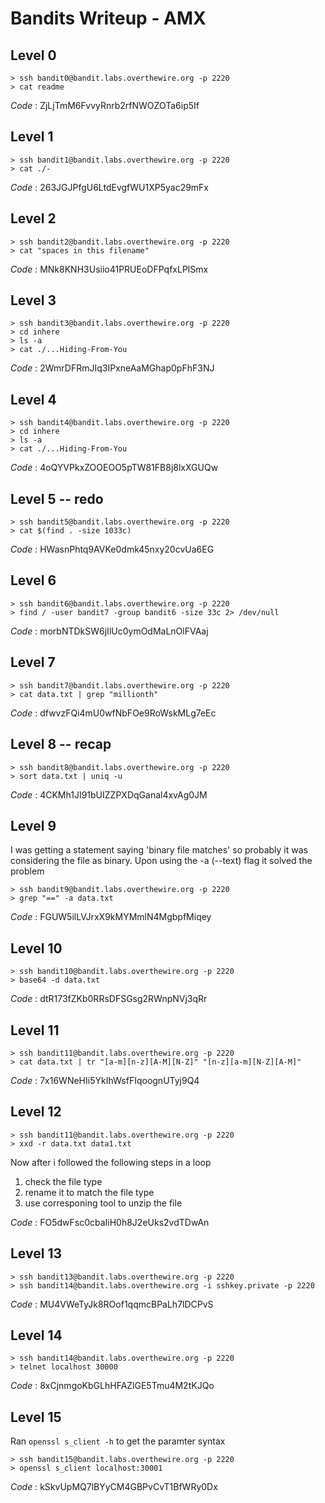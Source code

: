# Bandits Writeup - AMX

## Level 0
```
> ssh bandit0@bandit.labs.overthewire.org -p 2220
> cat readme
```

*Code* : ZjLjTmM6FvvyRnrb2rfNWOZOTa6ip5If
## Level 1
```
> ssh bandit1@bandit.labs.overthewire.org -p 2220
> cat ./-
```

*Code* : 263JGJPfgU6LtdEvgfWU1XP5yac29mFx
## Level 2
```
> ssh bandit2@bandit.labs.overthewire.org -p 2220
> cat "spaces in this filename"
```

*Code* : MNk8KNH3Usiio41PRUEoDFPqfxLPlSmx
## Level 3
```
> ssh bandit3@bandit.labs.overthewire.org -p 2220
> cd inhere
> ls -a
> cat ./...Hiding-From-You
```
*Code* : 2WmrDFRmJIq3IPxneAaMGhap0pFhF3NJ
## Level 4
```
> ssh bandit4@bandit.labs.overthewire.org -p 2220
> cd inhere
> ls -a
> cat ./...Hiding-From-You
```
*Code* : 4oQYVPkxZOOEOO5pTW81FB8j8lxXGUQw
## Level 5 -- redo
```
> ssh bandit5@bandit.labs.overthewire.org -p 2220
> cat $(find . -size 1033c)
```
*Code* : HWasnPhtq9AVKe0dmk45nxy20cvUa6EG
## Level 6
```
> ssh bandit6@bandit.labs.overthewire.org -p 2220
> find / -user bandit7 -group bandit6 -size 33c 2> /dev/null
```
*Code* : morbNTDkSW6jIlUc0ymOdMaLnOlFVAaj
## Level 7
```
> ssh bandit7@bandit.labs.overthewire.org -p 2220
> cat data.txt | grep "millionth"
```
*Code* : dfwvzFQi4mU0wfNbFOe9RoWskMLg7eEc
## Level 8 -- recap
```
> ssh bandit8@bandit.labs.overthewire.org -p 2220
> sort data.txt | uniq -u
```
*Code* : 4CKMh1JI91bUIZZPXDqGanal4xvAg0JM
## Level 9
I was getting a statement saying 'binary file matches' so probably it was considering the file as binary. Upon using the -a (--text) flag it solved the problem
```
> ssh bandit9@bandit.labs.overthewire.org -p 2220
> grep "==" -a data.txt
```
*Code* : FGUW5ilLVJrxX9kMYMmlN4MgbpfMiqey
## Level 10
```
> ssh bandit10@bandit.labs.overthewire.org -p 2220
> base64 -d data.txt
```
*Code* : dtR173fZKb0RRsDFSGsg2RWnpNVj3qRr
## Level 11
```
> ssh bandit11@bandit.labs.overthewire.org -p 2220
> cat data.txt | tr "[a-m][n-z][A-M][N-Z]" "[n-z][a-m][N-Z][A-M]"
```
*Code* : 7x16WNeHIi5YkIhWsfFIqoognUTyj9Q4
## Level 12
```
> ssh bandit11@bandit.labs.overthewire.org -p 2220
> xxd -r data.txt data1.txt
```
Now after i followed the following steps in a loop
1. check the file type
2. rename it to match the file type
3. use corresponing tool to unzip the file

*Code* : FO5dwFsc0cbaIiH0h8J2eUks2vdTDwAn
## Level 13
```
> ssh bandit13@bandit.labs.overthewire.org -p 2220
> ssh bandit14@bandit.labs.overthewire.org -i sshkey.private -p 2220
```

*Code* : MU4VWeTyJk8ROof1qqmcBPaLh7lDCPvS
## Level 14
```
> ssh bandit14@bandit.labs.overthewire.org -p 2220
> telnet localhost 30000
```

*Code* : 8xCjnmgoKbGLhHFAZlGE5Tmu4M2tKJQo
## Level 15
Ran ```openssl s_client -h``` to get the paramter syntax
```
> ssh bandit15@bandit.labs.overthewire.org -p 2220
> openssl s_client localhost:30001
```

*Code* : kSkvUpMQ7lBYyCM4GBPvCvT1BfWRy0Dx




